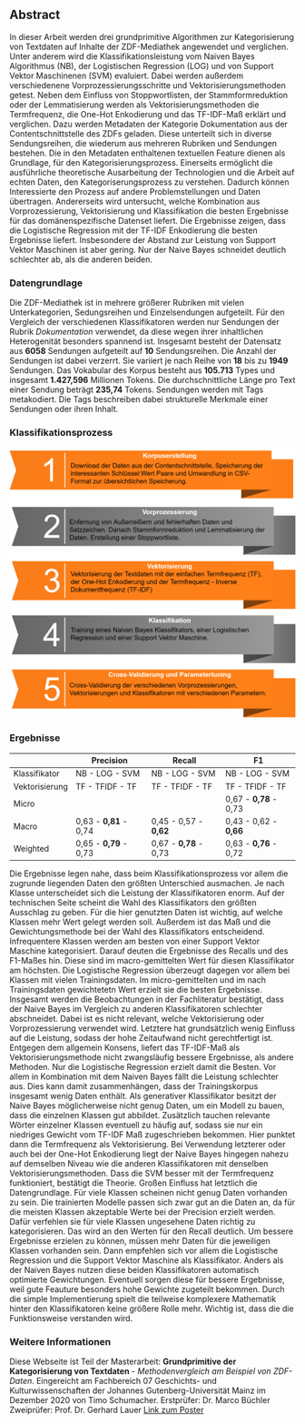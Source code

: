 ## Abstract

In dieser Arbeit werden drei grundprimitive Algorithmen zur Kategorisierung von Textdaten auf Inhalte der ZDF-Mediathek angewendet und verglichen. Unter anderem wird die Klassifikationsleistung vom Naiven Bayes Algorithmus (NB), der Logistischen Regression (LOG) und von Support Vektor Maschinenen (SVM) evaluiert. Dabei werden außerdem verschiedenene Vorprozessierungsschritte und Vektorisierungsmethoden getest. Neben dem Einfluss von Stoppwortlisten, der Stammformreduktion oder der Lemmatisierung werden als Vektorisierungsmethoden die Termfrequenz, die One-Hot Enkodierung und das TF-IDF-Maß erklärt und verglichen. Dazu werden Metadaten der Kategorie Dokumentation aus der Contentschnittstelle des ZDFs geladen. Diese unterteilt sich in diverse Sendungsreihen, die wiederum aus mehreren Rubriken und Sendungen bestehen. Die in den Metadaten enthaltenen textuellen Feature dienen als Grundlage, für den Kategorisierungsprozess.
Einerseits ermöglicht die ausführliche theoretische Ausarbeitung der Technologien und die Arbeit auf echten Daten, den Kategoriserungsprozess zu verstehen. Dadurch können Interessierte den Prozess auf andere Problemstellungen und Daten übertragen. Andererseits wird untersucht, welche Kombination aus Vorprozessierung, Vektorisierung und Klassifikation die besten Ergebnisse für das domänenspezifische Datenset liefert.
Die Ergebnisse zeigen, dass die Logistische Regression mit der TF-IDF Enkodierung die besten Ergebnisse liefert. Insbesondere der Abstand zur Leistung von Support Vektor Maschinen ist aber gering. Nur der Naive Bayes schneidet deutlich schlechter ab, als die anderen beiden.

### Datengrundlage

Die ZDF-Mediathek ist in mehrere größerer Rubriken mit vielen Unterkategorien, Sedungsreihen und Einzelsendungen aufgeteilt. Für den Vergleich der verschiedenen Klassifikatoren werden nur Sendungen der Rubrik _Dokumentation_ verwendet, da diese wegen ihrer inhaltlichen Heterogenität besonders spannend ist. Insgesamt besteht der Datensatz aus **6058** Sendungen aufgeteilt auf **10** Sendungsreihen. Die Anzahl der Sendungen ist dabei verzerrt. Sie variiert je nach Reihe von **18** bis zu **1949** Sendungen. Das Vokabular des Korpus besteht aus **105.713** Types und insgesamt **1.427,596** Millionen Tokens. Die durchschnittliche Länge pro Text einer Sendung beträgt **235,74** Tokens. Sendungen werden mit Tags metakodiert. Die Tags beschreiben dabei strukturelle Merkmale einer Sendungen oder ihren Inhalt.

### Klassifikationsprozess

![Diagramm](test.png "Diagram")

### Ergebnisse 

|              |Precision          |Recall            |F1               |
|--------------|-------------------|------------------|-----------------|
|Klassifikator |NB  -   LOG -   SVM|NB  -   LOG -   SVM|NB  -   LOG -   SVM|    
|Vektorisierung|TF  -   TFIDF   -   TF|TF  -   TFIDF   -   TF|TF  -   TFIDF   -   TF|    
|Micro         |                   |                  |0,67 -   **0,78**    -   0,73|    
|Macro         |0,63    -   **0,81**    -   0,74|0,45   -   0,57    -   **0,62**|0,43   -   0,62    -  **0,66**|    
|Weighted      |0,65    -   **0,79**    -   0,73|0,67   -   **0,78**    -   0,73|0,63   -   **0,76**    -   0,72|      
   
Die Ergebnisse legen nahe, dass beim Klassifikationsprozess vor allem die zugrunde liegenden Daten den größten Unterschied ausmachen. Je nach Klasse unterscheidet sich die Leistung der Klassifikatoren enorm. Auf der technischen Seite scheint die Wahl des Klassifikators den größten Ausschlag zu geben. Für die hier genutzten Daten ist wichtig, auf welche Klassen mehr Wert gelegt werden soll. Außerdem ist das Maß und die Gewichtungsmethode bei der Wahl des Klassifikators entscheidend. Infrequentere Klassen werden am besten von einer Support Vektor Maschine kategorisiert. Darauf deuten die Ergebnisse des Recalls und des F1-Maßes hin. Diese sind im macro-gemittelten Wert für diesen Klassifikator am höchsten. Die Logistische Regression überzeugt dagegen vor allem bei Klassen mit vielen Trainingsdaten. Im micro-gemittelten und im nach Trainingsdaten gewichtetetn Wert erzielt sie die besten Ergebnisse.
Insgesamt werden die Beobachtungen in der Fachliteratur bestätigt, dass der Naive Bayes im Vergleich zu anderen Klassifikatoren schlechter abschneidet. Dabei ist es nicht relevant, welche Vektorisierung oder Vorprozessierung verwendet wird. Letztere hat grundsätzlich wenig Einfluss auf die Leistung, sodass der hohe Zeitaufwand nicht gerechtfertigt ist.
Entgegen dem allgemein Konsens, liefert das TF-IDF-Maß als Vektorisierungsmethode nicht zwangsläufig bessere Ergebnisse, als andere Methoden. Nur die Logistische Regression erzielt damit die Besten. Vor allem in Kombination mit dem Naiven Bayes fällt die Leistung schlechter aus. Dies kann damit zusammenhängen, dass der Trainingskorpus insgesamt wenig Daten enthält. Als generativer Klassifikator besitzt der Naive Bayes möglicherweise nicht genug Daten, um ein Modell zu bauen, dass die einzelnen Klassen gut abbildet. Zusätzlich tauchen relevante Wörter einzelner Klassen eventuell zu häufig auf, sodass sie nur ein niedriges Gewicht vom TF-IDF Maß zugeschrieben bekommen. Hier punktet dann die Termfrequenz als Vektorisierung. Bei Verwendung letzterer oder auch bei der One-Hot Enkodierung liegt der Naive Bayes hingegen nahezu auf demselben Niveau wie die anderen Klassifikatoren mit denselben Vektorisierungsmethoden. Dass die SVM besser mit der Termfrequenz funktioniert, bestätigt die Theorie.
Großen Einfluss hat letztlich die Datengrundlage. Für viele Klassen scheinen nicht genug Daten vorhanden zu sein. Die trainierten Modelle passen sich zwar gut an die Daten an, da für die meisten Klassen akzeptable Werte bei der Precision erzielt werden. Dafür verfehlen sie für viele Klassen ungesehene Daten richtig zu kategorisieren. Das wird an den Werten für den Recall deutlich.
Um bessere Ergebnisse erzielen zu können, müssen mehr Daten für die jeweiligen Klassen vorhanden sein. Dann empfehlen sich vor allem die Logistische Regression und die Support Vektor Maschine als Klassifikator. Anders als der Naiven Bayes nutzen diese beiden Klassifikatoren automatisch optimierte Gewichtungen. Eventuell sorgen diese für bessere Ergebnisse, weil gute Feauture besonders hohe Gewichte zugeteilt bekommen. Durch die simple Implementierung spielt die teilweise komplexere Mathematik hinter den Klassifikatoren keine größere Rolle mehr. Wichtig ist, dass die die Funktionsweise verstanden wird.

### Weitere Informationen

Diese Webseite ist Teil der Masterarbeit: **Grundprimitive der Kategorisierung von Textdaten** - _Methodenvergleich am Beispiel von ZDF-Daten_. Eingereicht am Fachbereich 07 Geschichts- und Kulturwissenschaften der Johannes Gutenberg-Universität Mainz im Dezember 2020 von Timo Schumacher. 
Erstprüfer: Dr. Marco Büchler
Zweiprüfer: Prof. Dr. Gerhard Lauer
[Link zum Poster](poster.pdf "Poster")
